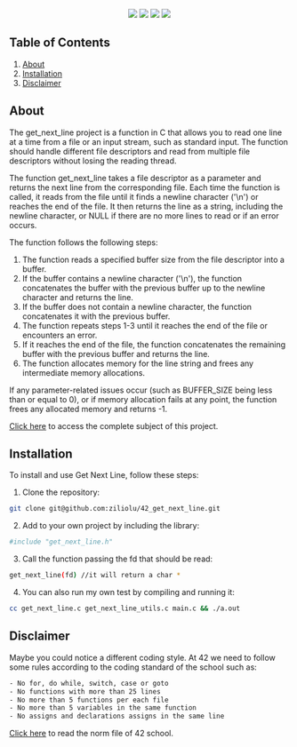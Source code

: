 <p align="center">
  <img src="https://img.shields.io/github/languages/top/ziliolu/42_so_long?color=#FFFFFF&style=flat-square" />
  <img src="https://img.shields.io/badge/score-125%20%2F%20100-success?color=#FFFFFF&style=flat-square" />
  <img src="https://img.shields.io/badge/status-finished-success?color=#FFFFFF&style=flat-square" />
  <img src="https://img.shields.io/github/last-commit/ziliolu/42_so_long?color=#FFFFFF&style=flat-square" />
</p>

## Table of Contents

1. [About](#about)
2. [Installation](#installation)
5. [Disclaimer](#disclaimer)

## About

The get_next_line project is a function in C that allows you to read one line at a time from a file or an input stream, such as standard input. The function should handle different file descriptors and read from multiple file descriptors without losing the reading thread.

The function get_next_line takes a file descriptor as a parameter and returns the next line from the corresponding file. Each time the function is called, it reads from the file until it finds a newline character ('\n') or reaches the end of the file. It then returns the line as a string, including the newline character, or NULL if there are no more lines to read or if an error occurs.

The function follows the following steps:

1. The function reads a specified buffer size from the file descriptor into a buffer.
2. If the buffer contains a newline character ('\n'), the function concatenates the buffer with the previous buffer up to the newline character and returns the line.
3. If the buffer does not contain a newline character, the function concatenates it with the previous buffer.
4. The function repeats steps 1-3 until it reaches the end of the file or encounters an error.
5. If it reaches the end of the file, the function concatenates the remaining buffer with the previous buffer and returns the line.
6. The function allocates memory for the line string and frees any intermediate memory allocations.

If any parameter-related issues occur (such as BUFFER_SIZE being less than or equal to 0), or if memory allocation fails at any point, the function frees any allocated memory and returns -1.

[Click here](https://github.com/ziliolu/42_so_long/blob/main/get_next_line_subject.pdf) to access the complete subject of this project.

## Installation

To install and use Get Next Line, follow these steps:

1. Clone the repository:
  ```bash
  git clone git@github.com:ziliolu/42_get_next_line.git
  ```
2. Add to your own project by including the library:
  ```bash
  #include "get_next_line.h"
  ```
3. Call the function passing the fd that should be read:
  ```bash
  get_next_line(fd) //it will return a char *
  ```
4. You can also run my own test by compiling and running it:
  ```bash
  cc get_next_line.c get_next_line_utils.c main.c && ./a.out
  ```
   
## Disclaimer 

Maybe you could notice a different coding style.
At 42 we need to follow some rules according to the coding standard of the school such as:

```bash
- No for, do while, switch, case or goto 
- No functions with more than 25 lines 
- No more than 5 functions per each file
- No more than 5 variables in the same function
- No assigns and declarations assigns in the same line
```
[Click here](https://github.com/MagicHatJo/-42-Norm/blob/master/norme.en.pdf) to read the norm file of 42 school. 
